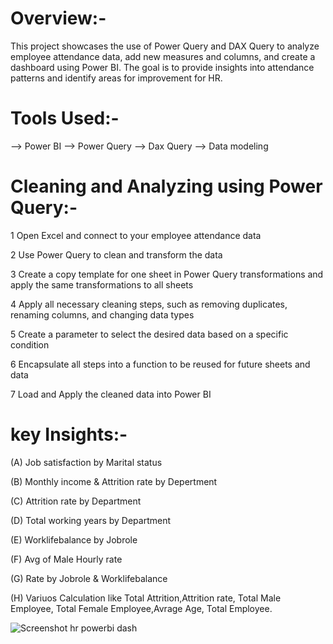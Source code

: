 # Overview:-

This project showcases the use of Power Query and DAX Query to analyze employee attendance data, add new measures and columns, and create a dashboard using Power BI. The goal is to provide insights into attendance patterns and identify areas for improvement for HR.

# Tools Used:-

--> Power BI
--> Power Query
--> Dax Query
--> Data modeling

# Cleaning and Analyzing using Power Query:-

1 Open Excel and connect to your employee attendance data

2 Use Power Query to clean and transform the data

3 Create a copy template for one sheet in Power Query transformations and apply the same transformations to all sheets

4 Apply all necessary cleaning steps, such as removing duplicates, renaming columns, and changing data types

5 Create a parameter to select the desired data based on a specific condition


6 Encapsulate all steps into a function to be reused for future sheets and data

7 Load and Apply the cleaned data into Power BI


# key Insights:-

(A) Job satisfaction by Marital status

(B) Monthly income & Attrition rate by Depertment

(C) Attrition rate by Department

(D) Total working years by Department

(E) Worklifebalance by Jobrole

(F) Avg of Male Hourly rate

(G) Rate by Jobrole & Worklifebalance

(H) Variuos Calculation like Total Attrition,Attrition rate, Total Male Employee, Total Female Employee,Avrage Age, Total Employee.





![Screenshot hr powerbi dash](https://github.com/Bhoomi-11-S/HR-ANALYTICS-POWERBI-DASHBOARD-PROJECT/assets/174245391/f033886d-67bf-44f5-80e7-766a7da96372)



